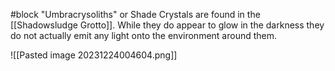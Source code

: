 #block
"Umbracrysoliths" or Shade Crystals are found in the [[Shadowsludge Grotto]]. While they do appear to glow in the darkness they do not actually emit any light onto the environment around them.

![[Pasted image 20231224004604.png]]
